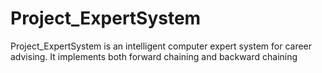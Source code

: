 # Project_ExpertSystem
 Project_ExpertSystem is an intelligent computer expert system for career advising. It implements both forward chaining and backward chaining
